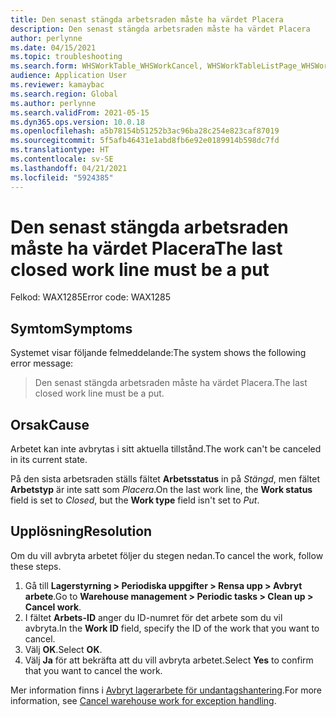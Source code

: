 ```yaml
---
title: Den senast stängda arbetsraden måste ha värdet Placera
description: Den senast stängda arbetsraden måste ha värdet Placera
author: perlynne
ms.date: 04/15/2021
ms.topic: troubleshooting
ms.search.form: WHSWorkTable_WHSWorkCancel, WHSWorkTableListPage_WHSWorkCancel
audience: Application User
ms.reviewer: kamaybac
ms.search.region: Global
ms.author: perlynne
ms.search.validFrom: 2021-05-15
ms.dyn365.ops.version: 10.0.18
ms.openlocfilehash: a5b78154b51252b3ac96ba28c254e823caf87019
ms.sourcegitcommit: 5f5afb46431e1abd8fb6e92e0189914b598dc7fd
ms.translationtype: HT
ms.contentlocale: sv-SE
ms.lasthandoff: 04/21/2021
ms.locfileid: "5924385"
---
```

# <a name="the-last-closed-work-line-must-be-a-put"></a><span data-ttu-id="555d5-103">Den senast stängda arbetsraden måste ha värdet Placera</span><span class="sxs-lookup"><span data-stu-id="555d5-103">The last closed work line must be a put</span></span>

<span data-ttu-id="555d5-104">Felkod: WAX1285</span><span class="sxs-lookup"><span data-stu-id="555d5-104">Error code: WAX1285</span></span>

## <a name="symptoms"></a><span data-ttu-id="555d5-105">Symtom</span><span class="sxs-lookup"><span data-stu-id="555d5-105">Symptoms</span></span>

<span data-ttu-id="555d5-106">Systemet visar följande felmeddelande:</span><span class="sxs-lookup"><span data-stu-id="555d5-106">The system shows the following error message:</span></span>

> <span data-ttu-id="555d5-107">Den senast stängda arbetsraden måste ha värdet Placera.</span><span class="sxs-lookup"><span data-stu-id="555d5-107">The last closed work line must be a put.</span></span>

## <a name="cause"></a><span data-ttu-id="555d5-108">Orsak</span><span class="sxs-lookup"><span data-stu-id="555d5-108">Cause</span></span>

<span data-ttu-id="555d5-109">Arbetet kan inte avbrytas i sitt aktuella tillstånd.</span><span class="sxs-lookup"><span data-stu-id="555d5-109">The work can't be canceled in its current state.</span></span>

<span data-ttu-id="555d5-110">På den sista arbetsraden ställs fältet **Arbetsstatus** in på *Stängd*, men fältet **Arbetstyp** är inte satt som *Placera*.</span><span class="sxs-lookup"><span data-stu-id="555d5-110">On the last work line, the **Work status** field is set to *Closed*, but the **Work type** field isn't set to *Put*.</span></span>

## <a name="resolution"></a><span data-ttu-id="555d5-111">Upplösning</span><span class="sxs-lookup"><span data-stu-id="555d5-111">Resolution</span></span>

<span data-ttu-id="555d5-112">Om du vill avbryta arbetet följer du stegen nedan.</span><span class="sxs-lookup"><span data-stu-id="555d5-112">To cancel the work, follow these steps.</span></span>

1. <span data-ttu-id="555d5-113">Gå till **Lagerstyrning \> Periodiska uppgifter \> Rensa upp \> Avbryt arbete**.</span><span class="sxs-lookup"><span data-stu-id="555d5-113">Go to **Warehouse management \> Periodic tasks \> Clean up \> Cancel work**.</span></span>
1. <span data-ttu-id="555d5-114">I fältet **Arbets-ID** anger du ID-numret för det arbete som du vil avbryta.</span><span class="sxs-lookup"><span data-stu-id="555d5-114">In the **Work ID** field, specify the ID of the work that you want to cancel.</span></span>
1. <span data-ttu-id="555d5-115">Välj **OK**.</span><span class="sxs-lookup"><span data-stu-id="555d5-115">Select **OK**.</span></span>
1. <span data-ttu-id="555d5-116">Välj **Ja** för att bekräfta att du vill avbryta arbetet.</span><span class="sxs-lookup"><span data-stu-id="555d5-116">Select **Yes** to confirm that you want to cancel the work.</span></span>

<span data-ttu-id="555d5-117">Mer information finns i [Avbryt lagerarbete för undantagshantering](../../warehousing/cancel-warehouse-work.md).</span><span class="sxs-lookup"><span data-stu-id="555d5-117">For more information, see [Cancel warehouse work for exception handling](../../warehousing/cancel-warehouse-work.md).</span></span>
